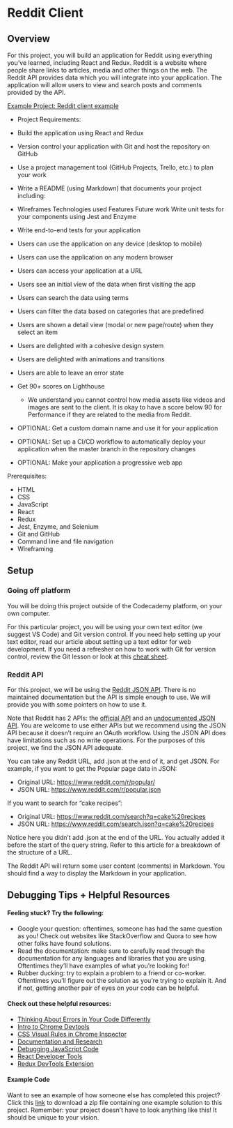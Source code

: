 # Reddit Client

## Overview

For this project, you will build an application for Reddit using everything you’ve learned, including React and Redux.
Reddit is a website where people share links to articles, media and other things on the web. The Reddit API provides
data which you will integrate into your application. The application will allow users to view and search posts and
comments provided by the API.

[Example Project: Reddit client example](https://reddit-client.netlify.app/)

- Project Requirements:
- Build the application using React and Redux
- Version control your application with Git and host the repository on GitHub
- Use a project management tool (GitHub Projects, Trello, etc.) to plan your work
- Write a README (using Markdown) that documents your project including:
- Wireframes Technologies used Features Future work Write unit tests for your components using Jest and Enzyme
- Write end-to-end tests for your application
- Users can use the application on any device (desktop to mobile)
- Users can use the application on any modern browser
- Users can access your application at a URL
- Users see an initial view of the data when first visiting the app
- Users can search the data using terms
- Users can filter the data based on categories that are predefined
- Users are shown a detail view (modal or new page/route) when they select an item
- Users are delighted with a cohesive design system
- Users are delighted with animations and transitions
- Users are able to leave an error state
- Get 90+ scores on Lighthouse

  - We understand you cannot control how media assets like videos and images are sent to the client. It is okay to have
    a score below 90 for Performance if they are related to the media from Reddit.

- OPTIONAL: Get a custom domain name and use it for your application
- OPTIONAL: Set up a CI/CD workflow to automatically deploy your application when the master branch in the repository
  changes
- OPTIONAL: Make your application a progressive web app

Prerequisites:

- HTML
- CSS
- JavaScript
- React
- Redux
- Jest, Enzyme, and Selenium
- Git and GitHub
- Command line and file navigation
- Wireframing

## Setup

### Going off platform

You will be doing this project outside of the Codecademy platform, on your own computer.

For this particular project, you will be using your own text editor (we suggest VS Code) and Git version control. If you
need help setting up your text editor, read our article about setting up a text editor for web development. If you need
a refresher on how to work with Git for version control, review the Git lesson or look at this
[cheat sheet](https://education.github.com/git-cheat-sheet-education.pdf).

### Reddit API

For this project, we will be using the [Reddit JSON API](https://github.com/reddit-archive/reddit/wiki/JSON). There is
no maintained documentation but the API is simple enough to use. We will provide you with some pointers on how to use
it.

Note that Reddit has 2 APIs: the [official API](https://www.reddit.com/dev/api/) and an
[undocumented JSON API](https://github.com/reddit-archive/reddit/wiki/JSON). You are welcome to use either APIs but we
recommend using the JSON API because it doesn’t require an OAuth workflow. Using the JSON API does have limitations such
as no write operations. For the purposes of this project, we find the JSON API adequate.

You can take any Reddit URL, add .json at the end of it, and get JSON. For example, if you want to get the Popular page
data in JSON:

- Original URL: https://www.reddit.com/r/popular/
- JSON URL: https://www.reddit.com/r/popular.json

If you want to search for “cake recipes”:

- Original URL: https://www.reddit.com/search?q=cake%20recipes
- JSON URL: https://www.reddit.com/search.json?q=cake%20recipes

Notice here you didn’t add .json at the end of the URL. You actually added it before the start of the query string.
Refer to this article for a breakdown of the structure of a URL.

The Reddit API will return some user content (comments) in Markdown. You should find a way to display the Markdown in
your application.

## Debugging Tips + Helpful Resources

#### Feeling stuck? Try the following:

- Google your question: oftentimes, someone has had the same question as you! Check out websites like StackOverflow and
  Quora to see how other folks have found solutions.
- Read the documentation: make sure to carefully read through the documentation for any languages and libraries that you
  are using. Oftentimes they’ll have examples of what you’re looking for!
- Rubber ducking: try to explain a problem to a friend or co-worker. Oftentimes you’ll figure out the solution as you’re
  trying to explain it. And if not, getting another pair of eyes on your code can be helpful.

#### Check out these helpful resources:

- [Thinking About Errors in Your Code Differently](https://www.codecademy.com/content-items/673d70052fe5627f2222ab7840b4c5db)
- [Intro to Chrome Devtools](https://www.codecademy.com/content-items/8e57b181e3c4a62b70476bd76ab11624)
- [CSS Visual Rules in Chrome Inspector](https://www.codecademy.com/content-items/73ce848773660b8f73086a073113c3fe)
- [Documentation and Research](https://www.codecademy.com/content-items/8219be05381030feb2d9530fedb457fd)
- [Debugging JavaScript Code](https://www.codecademy.com/content-items/e8a7f4f36eae1c4ee642af3cea4bfb4a)
- [React Developer Tools](https://www.codecademy.com/paths/build-web-apps-with-react/tracks/bwa-intro-to-react/modules/ravenous-part-one/informationals/ready-react-developer-tools)
- [Redux DevTools Extension](https://www.codecademy.com/content-items/698c535e3cdf6ce8484bd34138341767)

#### Example Code

Want to see an example of how someone else has completed this project? Click this
[link](https://static-assets.codecademy.com/Paths/front-end-career-path/reddit-client/reddit-client-master.zip) to
download a zip file containing one example solution to this project. Remember: your project doesn’t have to look
anything like this! It should be unique to your vision.
